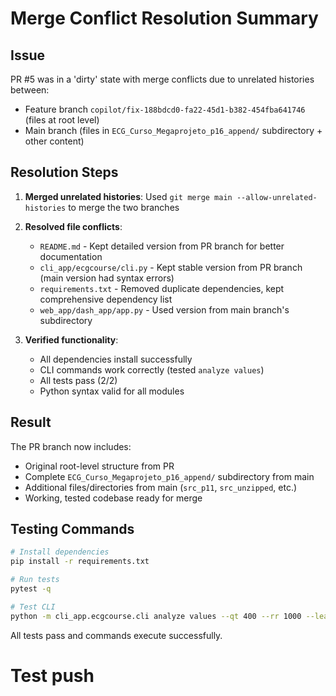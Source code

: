 # Merge Conflict Resolution Summary

## Issue
PR #5 was in a 'dirty' state with merge conflicts due to unrelated histories between:
- Feature branch `copilot/fix-188bdcd0-fa22-45d1-b382-454fba641746` (files at root level)
- Main branch (files in `ECG_Curso_Megaprojeto_p16_append/` subdirectory + other content)

## Resolution Steps

1. **Merged unrelated histories**: Used `git merge main --allow-unrelated-histories` to merge the two branches
2. **Resolved file conflicts**:
   - `README.md` - Kept detailed version from PR branch for better documentation
   - `cli_app/ecgcourse/cli.py` - Kept stable version from PR branch (main version had syntax errors)
   - `requirements.txt` - Removed duplicate dependencies, kept comprehensive dependency list
   - `web_app/dash_app/app.py` - Used version from main branch's subdirectory

3. **Verified functionality**:
   - All dependencies install successfully
   - CLI commands work correctly (tested `analyze values`)
   - All tests pass (2/2)
   - Python syntax valid for all modules

## Result
The PR branch now includes:
- Original root-level structure from PR
- Complete `ECG_Curso_Megaprojeto_p16_append/` subdirectory from main
- Additional files/directories from main (`src_p11`, `src_unzipped`, etc.)
- Working, tested codebase ready for merge

## Testing Commands
```bash
# Install dependencies
pip install -r requirements.txt

# Run tests
pytest -q

# Test CLI
python -m cli_app.ecgcourse.cli analyze values --qt 400 --rr 1000 --lead-i 5 --avf -3
```

All tests pass and commands execute successfully.
# Test push
